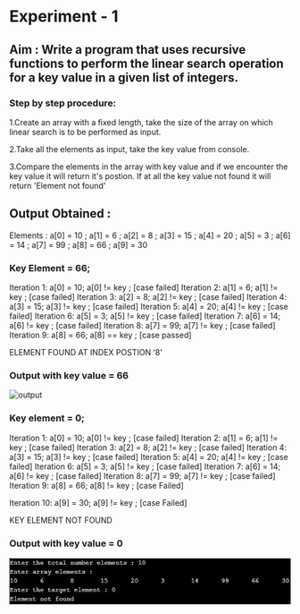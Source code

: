 # Experiment - 1
## Aim : Write a program that uses recursive functions to perform the linear search operation for a key value in a given list of integers.   
### Step by step procedure:
1.Create an array with a fixed length, take the size of the array on which linear search is to be performed as input.

2.Take all the elements as input, take the key value from console. 

3.Compare the elements in the array with key value and if we encounter  the key value it will return it's postion. If at all the key value not found it will return 'Element not found'
 ## Output Obtained :
 Elements :
a[0] = 10 ;  a[1] = 6 ; a[2] = 8 ; a[3] =  15 ; a[4] = 20 ;  a[5] = 3 ; a[6]  =  14 ; a[7] = 99 ; a[8] = 66 ; a[9] = 30
### Key Element = 66; 
Iteration 1:
a[0] = 10;
a[0] != key ;                  [case failed]
Iteration 2:
a[1] = 6;
a[1] != key ;                  [case failed]
Iteration 3:
a[2] = 8;
a[2] != key ;                  [case failed]
Iteration 4:
a[3] = 15;
a[3] != key ;                  [case failed]
Iteration 5:
a[4] = 20;
a[4] != key ;                  [case failed]
Iteration 6:
a[5] = 3;
a[5] != key ;                  [case failed]
Iteration 7:
a[6] = 14;
a[6] != key ;                  [case failed]
Iteration 8:
a[7] = 99;
a[7] != key ;                  [case failed]
Iteration 9:
a[8] = 66;
a[8] == key ;                  [case passed]

ELEMENT FOUND AT INDEX POSTION ‘8’
### Output with key value = 66
![output](linear.JPG)
### Key element  = 0;
Iteration 1:
a[0] = 10;
a[0] != key ;                  [case failed]
Iteration 2:
a[1] = 6;
a[1] != key ;                  [case failed]
Iteration 3:
a[2] = 8;
a[2] != key ;                  [case failed]
Iteration 4:
a[3] = 15;
a[3] != key ;                  [case failed]
Iteration 5:
a[4] = 20;
a[4] != key ;                  [case failed]
Iteration 6:
a[5] = 3;
a[5] != key ;                  [case failed]
Iteration 7:
a[6] = 14;
a[6] != key ;                  [case failed]
Iteration 8:
a[7] = 99;
a[7] != key ;                  [case failed]
Iteration 9:
a[8] = 66;
a[8] != key ;                  [case Failed]
 
Iteration 10:
a[9] = 30;
a[9] != key ;                  [case Failed]
 
KEY ELEMENT NOT FOUND
### Output with key value = 0
![output](linear0.JPG)
